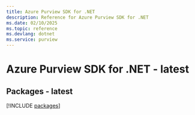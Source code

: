 ```yaml
---
title: Azure Purview SDK for .NET
description: Reference for Azure Purview SDK for .NET
ms.date: 02/10/2025
ms.topic: reference
ms.devlang: dotnet
ms.service: purview
---
```

# Azure Purview SDK for .NET - latest
## Packages - latest
[!INCLUDE [packages](purview-index.md)]